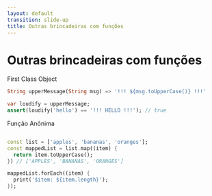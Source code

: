 ```yaml
---
layout: default
transition: slide-up
title: Outras brincadeiras com funções
---
```


# Outras brincadeiras com funções

<div>

  First Class Object

  ```dart {1|3-4|all}
  String upperMessage(String msg) => '!!! ${msg.toUpperCase()} !!!'

  var loudify = upperMessage;
  assert(loudify('hello') == '!!! HELLO !!!'); // true
  ```
</div>


<div v-click>

  Função Anônima 

  ```dart {monaco}

  const list = ['apples', 'bananas', 'oranges'];
  const mappedList = list.map((item) {
    return item.toUpperCase();
  }) // ['APPLES', 'BANANAS', 'ORANGES']
  
  mappedList.forEach((item) {
    print('$item: ${item.length}');
  });

  ```
</div>

